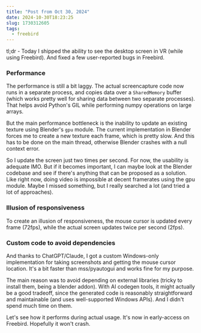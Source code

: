 ```yaml
---
title: "Post from Oct 30, 2024"
date: 2024-10-30T18:23:25
slug: 1730312605
tags:
  - freebird
---
```

tl;dr - Today I shipped the ability to see the desktop screen in VR (while using Freebird). And fixed a few user-reported bugs in Freebird.

### Performance

The performance is still a bit laggy. The actual screencapture code now runs in a separate process, and copies data over a `SharedMemory` buffer (which works pretty well for sharing data between two separate processes). That helps avoid Python's GIL while performing numpy operations on large arrays.

But the main performance bottleneck is the inability to update an existing texture using Blender's `gpu` module. The current implementation in Blender forces me to create a new texture each frame, which is pretty slow. And this has to be done on the main thread, otherwise Blender crashes with a null context error.

So I update the screen just two times per second. For now, the usability is adequate IMO. But if it becomes important, I can maybe look at the Blender codebase and see if there's anything that can be proposed as a solution. Like right now, doing video is impossible at decent framerates using the gpu module. Maybe I missed something, but I really searched a lot (and tried a lot of approaches).

### Illusion of responsiveness

To create an illusion of responsiveness, the mouse cursor is updated every frame (72fps), while the actual screen updates twice per second (2fps).

### Custom code to avoid dependencies

And thanks to ChatGPT/Claude, I got a custom Windows-only implementation for taking screenshots and getting the mouse cursor location. It's a bit faster than mss/pyautogui and works fine for my purpose.

The main reason was to avoid depending on external libraries (tricky to install them, being a blender addon). With AI codegen tools, it might actually be a good tradeoff, since the generated code is reasonably straightforward and maintainable (and uses well-supported Windows APIs). And I didn't spend much time on them.

Let's see how it performs during actual usage. It's now in early-access on Freebird. Hopefully it won't crash.

